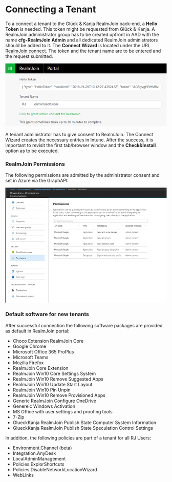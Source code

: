 # Connecting a Tenant

To a connect a tenant to the Glück & Kanja RealmJoin back-end, a **Hello Token** is needed. This token might be requested from Glück & Kanja. A RealmJoin administrator group has to be created upfront in AAD with the name **cfg-RealmJoin Admin** and all dedicated RealmJoin administrators should be added to it. The **Connect Wizard** is located under the URL [RealmJoin connect](https://realmjoin-web.azurewebsites.net/global/graph). The token and the tenant name are to be entered and the request submitted.

[![RJ connection interface](../.gitbook/assets/rj-connect-tenant.png)](https://github.com/realmjoin/realmjoin-gitbooks/tree/3c2250fcc0d712e1b40ac535a1766b57ce01910c/docs/media/rj-connect-tenant.png)

A tenant administrator has to give consent to RealmJoin. The Connect Wizard creates the necessary entries in Intune. After the success, it is important to revisit the first tab/browser window and the **Check&Install** option as to be executed.

### RealmJoin Permissions

The following permissions are admitted by the administrator consent and set in Azure via the GraphAPI:

[![RJ azure permissions](../.gitbook/assets/rj-realmjoin-permissions.png)](https://github.com/realmjoin/realmjoin-gitbooks/tree/3c2250fcc0d712e1b40ac535a1766b57ce01910c/docs/media/rj-realmjoin-permissions.png)

### Default software for new tenants

After successful connection the following software packages are provided as default in RealmJoin portal:

* Choco Extension RealmJoin Core
* Google Chrome
* Microsoft Office 365 ProPlus
* Microsoft Teams
* Mozilla Firefox
* RealmJoin Core Extension
* RealmJoin Win10 Core Settings System
* RealmJoin Win10 Remove Suggested Apps
* RealmJoin Win10 Update Start Layout
* RealmJoin Win10 Pin Unpin
* RealmJoin Win10 Remove Provisioned Apps
* Generic RealmJoin Configure OneDrive
* Genereic Windows Activation
* MS Office with user settings and proofing tools  
* 7-Zip
* GlueckKanja RealmJoin Publish State Computer System Information
* GlueckKanja RealmJoin Publish State Speculation Control Settings

In addition, the following policies are part of a tenant for all RJ Users:

* Environment.Channel \(beta\)
* Integration.AnyDesk
* LocalAdminManagement
* Policies.ExplorShortcuts
* Policies.DisableNetworkLocationWizard
* WebLinks

